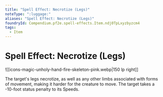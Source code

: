 ```yaml
---
title: "Spell Effect: Necrotize (Legs)"
noteType: ":luggage:"
aliases: "Spell Effect: Necrotize (Legs)"
foundryId: Compendium.pf2e.spell-effects.Item.ndj0TpLxyzbyzcm4
tags:
  - Item
---
```


# Spell Effect: Necrotize (Legs)
![[icons-magic-unholy-hand-fire-skeleton-pink.webp|150 lp right]]

The target's legs necrotize, as well as any other limbs associated with forms of movement, making it harder for the creature to move. The target takes a -10-foot status penalty to its Speeds.
